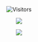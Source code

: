 <p align="center">
  <img alt="Visitors" src="https://komarev.com/ghpvc/?username=KNguyen1909&style=flat&labelColor=black&logo=github&label=Profile+Views&color=0d8ce0"/>
</p>

<p align="center">
  <img src="https://discord.c99.nl/widget/theme-2/945620597818417215.png" />
</p>

<p align="center">
  <img src="https://github-readme-stats.vercel.app/api?username=zirus69&show_icons=true&theme=algolia&hide_title=true&count_private=true" />
</p>
